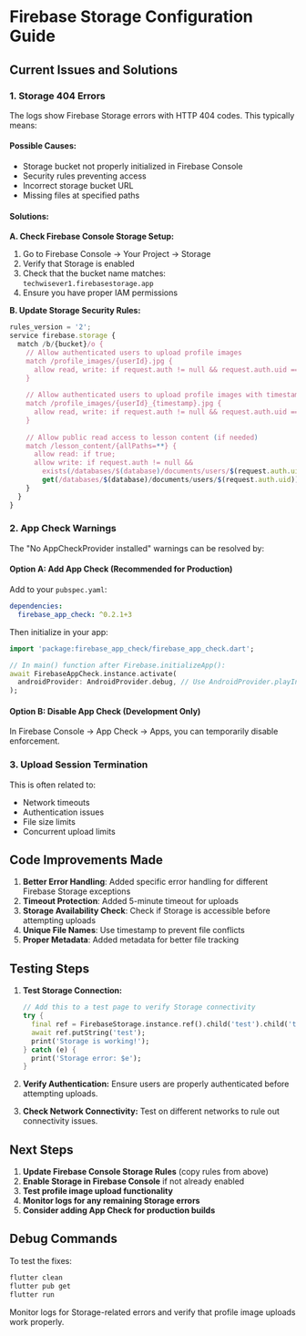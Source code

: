# Firebase Storage Configuration Guide

## Current Issues and Solutions

### 1. Storage 404 Errors
The logs show Firebase Storage errors with HTTP 404 codes. This typically means:

#### Possible Causes:
- Storage bucket not properly initialized in Firebase Console
- Security rules preventing access
- Incorrect storage bucket URL
- Missing files at specified paths

#### Solutions:

**A. Check Firebase Console Storage Setup:**
1. Go to Firebase Console → Your Project → Storage
2. Verify that Storage is enabled
3. Check that the bucket name matches: `techwisever1.firebasestorage.app`
4. Ensure you have proper IAM permissions

**B. Update Storage Security Rules:**
```javascript
rules_version = '2';
service firebase.storage {
  match /b/{bucket}/o {
    // Allow authenticated users to upload profile images
    match /profile_images/{userId}.jpg {
      allow read, write: if request.auth != null && request.auth.uid == userId;
    }
    
    // Allow authenticated users to upload profile images with timestamp
    match /profile_images/{userId}_{timestamp}.jpg {
      allow read, write: if request.auth != null && request.auth.uid == userId;
    }
    
    // Allow public read access to lesson content (if needed)
    match /lesson_content/{allPaths=**} {
      allow read: if true;
      allow write: if request.auth != null && 
        exists(/databases/$(database)/documents/users/$(request.auth.uid)) &&
        get(/databases/$(database)/documents/users/$(request.auth.uid)).data.role == 'admin';
    }
  }
}
```

### 2. App Check Warnings
The "No AppCheckProvider installed" warnings can be resolved by:

#### Option A: Add App Check (Recommended for Production)
Add to your `pubspec.yaml`:
```yaml
dependencies:
  firebase_app_check: ^0.2.1+3
```

Then initialize in your app:
```dart
import 'package:firebase_app_check/firebase_app_check.dart';

// In main() function after Firebase.initializeApp():
await FirebaseAppCheck.instance.activate(
  androidProvider: AndroidProvider.debug, // Use AndroidProvider.playIntegrity for production
);
```

#### Option B: Disable App Check (Development Only)
In Firebase Console → App Check → Apps, you can temporarily disable enforcement.

### 3. Upload Session Termination
This is often related to:
- Network timeouts
- Authentication issues
- File size limits
- Concurrent upload limits

## Code Improvements Made

1. **Better Error Handling**: Added specific error handling for different Firebase Storage exceptions
2. **Timeout Protection**: Added 5-minute timeout for uploads
3. **Storage Availability Check**: Check if Storage is accessible before attempting uploads
4. **Unique File Names**: Use timestamp to prevent file conflicts
5. **Proper Metadata**: Added metadata for better file tracking

## Testing Steps

1. **Test Storage Connection:**
   ```dart
   // Add this to a test page to verify Storage connectivity
   try {
     final ref = FirebaseStorage.instance.ref().child('test').child('test.txt');
     await ref.putString('test');
     print('Storage is working!');
   } catch (e) {
     print('Storage error: $e');
   }
   ```

2. **Verify Authentication:**
   Ensure users are properly authenticated before attempting uploads.

3. **Check Network Connectivity:**
   Test on different networks to rule out connectivity issues.

## Next Steps

1. **Update Firebase Console Storage Rules** (copy rules from above)
2. **Enable Storage in Firebase Console** if not already enabled
3. **Test profile image upload functionality**
4. **Monitor logs for any remaining Storage errors**
5. **Consider adding App Check for production builds**

## Debug Commands

To test the fixes:
```bash
flutter clean
flutter pub get
flutter run
```

Monitor logs for Storage-related errors and verify that profile image uploads work properly.


